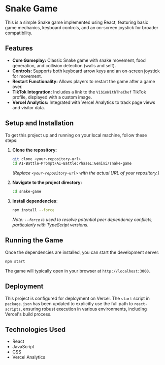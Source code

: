 # Snake Game

This is a simple Snake game implemented using React, featuring basic game mechanics, keyboard controls, and an on-screen joystick for broader compatibility.

## Features

-   **Core Gameplay:** Classic Snake game with snake movement, food generation, and collision detection (walls and self).
-   **Controls:** Supports both keyboard arrow keys and an on-screen joystick for movement.
-   **Restart Functionality:** Allows players to restart the game after a game over.
-   **TikTok Integration:** Includes a link to the `VibinWithTheChef` TikTok profile, displayed with a custom image.
-   **Vercel Analytics:** Integrated with Vercel Analytics to track page views and visitor data.

## Setup and Installation

To get this project up and running on your local machine, follow these steps:

1.  **Clone the repository:**
    ```bash
    git clone <your-repository-url>
    cd AI-Battle-Prompt/AI-Battle:Phase1:Gemini/snake-game
    ```
    *(Replace `<your-repository-url>` with the actual URL of your repository.)*

2.  **Navigate to the project directory:**
    ```bash
    cd snake-game
    ```

3.  **Install dependencies:**
    ```bash
    npm install --force
    ```
    *Note: `--force` is used to resolve potential peer dependency conflicts, particularly with TypeScript versions.*

## Running the Game

Once the dependencies are installed, you can start the development server:

```bash
npm start
```

The game will typically open in your browser at `http://localhost:3000`.

## Deployment

This project is configured for deployment on Vercel. The `start` script in `package.json` has been updated to explicitly use the full path to `react-scripts`, ensuring robust execution in various environments, including Vercel's build process.

## Technologies Used

-   React
-   JavaScript
-   CSS
-   Vercel Analytics